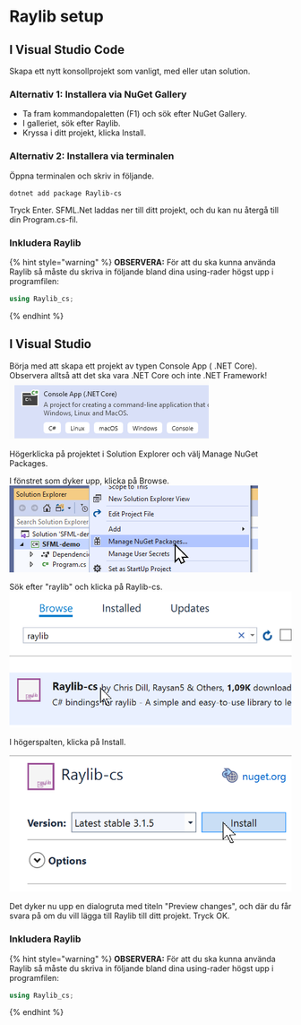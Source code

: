 # Raylib setup

## I Visual Studio Code

Skapa ett nytt konsollprojekt som vanligt, med eller utan solution.

### Alternativ 1: Installera via NuGet Gallery

* Ta fram kommandopaletten \(F1\) och sök efter NuGet Gallery.
* I galleriet, sök efter Raylib.
* Kryssa i ditt projekt, klicka Install.

### Alternativ 2: Installera via terminalen <a id="h.p_eZYhfdj2mpDH"></a>

Öppna terminalen och skriv in följande.

```text
dotnet add package Raylib-cs
```

Tryck Enter. SFML.Net laddas ner till ditt projekt, och du kan nu återgå till din Program.cs-fil.

### Inkludera Raylib <a id="h.p_jUwPvKT-mpLN"></a>

{% hint style="warning" %}
**OBSERVERA:** För att du ska kunna använda Raylib så måste du skriva in följande bland dina using-rader högst upp i programfilen:

```csharp
using Raylib_cs;
```
{% endhint %}

## I Visual Studio <a id="h.p_UWqYyuHkiwIc"></a>

Börja med att skapa ett projekt av typen Console App \( .NET Core\). Observera alltså att det ska vara .NET Core och inte .NET Framework!  
 ![](../../.gitbook/assets/image%20%2815%29.png) 

Högerklicka på projektet i Solution Explorer och välj Manage NuGet Packages.

I fönstret som dyker upp, klicka på Browse.  
 ![](../../.gitbook/assets/image%20%2812%29.png) 

Sök efter "raylib" och klicka på Raylib-cs.  
 ![](../../.gitbook/assets/image%20%2813%29.png) 

I högerspalten, klicka på Install.

![](../../.gitbook/assets/image%20%2814%29.png) 

Det dyker nu upp en dialogruta med titeln "Preview changes", och där du får svara på om du vill lägga till Raylib till ditt projekt. Tryck OK.

### Inkludera Raylib <a id="h.p_jUwPvKT-mpLN"></a>

{% hint style="warning" %}
**OBSERVERA:** För att du ska kunna använda Raylib så måste du skriva in följande bland dina using-rader högst upp i programfilen:

```csharp
using Raylib_cs;
```
{% endhint %}

